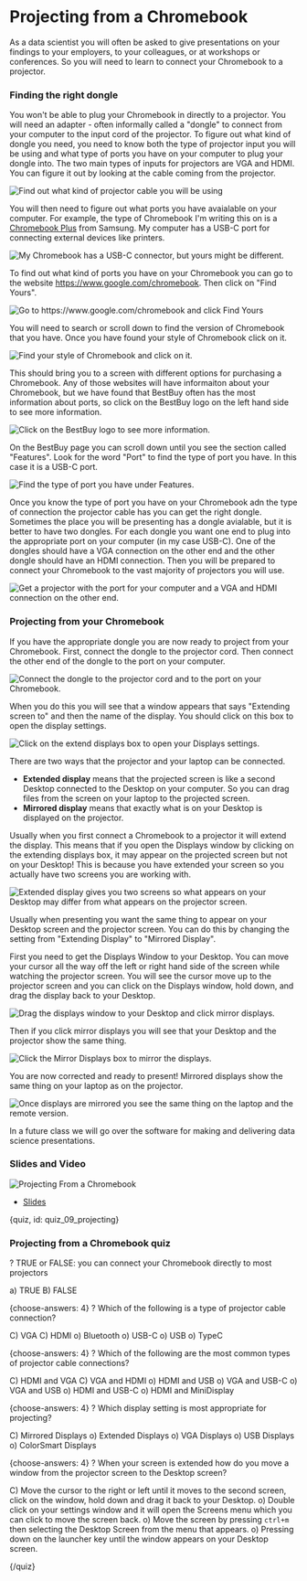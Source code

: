 # Projecting from a Chromebook

As a data scientist you will often be asked to give presentations on your findings to your employers, to your colleagues, or at workshops or conferences. So you will need to learn to connect your Chromebook to a projector. 


### Finding the right dongle

You won't be able to plug your Chromebook in directly to a projector. You will need an adapter - often informally called a "dongle" to connect from your computer to the input cord of the projector. To figure out what kind of dongle you need, you need to know both the type of projector input you will be using and what type of ports you have on your computer to plug your dongle into. The two main types of inputs for projectors are VGA and HDMI. You can figure it out by looking at the cable coming from the projector. 

![Find out what kind of projector cable you will be using ](images/09_projecting/09_chromebookintro_projecting-1.png)


You will then need to figure out what ports you have avaialable on your computer. For example, the type of Chromebook I'm writing this on is a [Chromebook Plus](https://www.samsung.com/us/computing/chromebooks/12-14/xe513c24-k01us-xe513c24-k01us/) from Samsung. My computer has a USB-C port for connecting external devices like printers. 

![My Chromebook has a USB-C connector, but yours might be different. ](images/09_projecting/09_chromebookintro_projecting-2.png)


To find out what kind of ports you have on your Chromebook you can go to the website https://www.google.com/chromebook. Then click on "Find Yours". 

![Go to https://www.google.com/chromebook and click Find Yours ](images/09_projecting/09_chromebookintro_projecting-3.png)

You will need to search or scroll down to find the version of Chromebook that you have. Once you have found your style of Chromebook click on it. 


![Find your style of Chromebook and click on it. ](images/09_projecting/09_chromebookintro_projecting-4.png)


This should bring you to a screen with different options for purchasing a Chromebook. Any of those websites will have informaiton about your Chromebook, but we have found that BestBuy often has the most information about ports, so click on the BestBuy logo on the left hand side to see more information. 

![Click on the BestBuy logo to see more information. ](images/09_projecting/09_chromebookintro_projecting-5.png)

On the BestBuy page you can scroll down until you see the section called "Features". Look for the word "Port" to find the type of port you have. In this case it is a USB-C port. 

![Find the type of port you have under Features. ](images/09_projecting/09_chromebookintro_projecting-6.png)

Once you know the type of port you have on your Chromebook adn the type of connection the projector cable has you can get the right dongle. Sometimes the place you will be presenting has a dongle avialable, but it is better to have two dongles. For each dongle you want one end to plug into the appropriate port on your computer (in my case USB-C). One of the dongles should have a VGA connection on the other end and the other dongle should have an HDMI connection. Then you will be prepared to connect your Chromebook to the vast majority of projectors you will use. 

![Get a projector with the port for your computer and a VGA and HDMI connection on the other end. ](images/09_projecting/09_chromebookintro_projecting-7.png)





### Projecting from your Chromebook

If you have the appropriate dongle you are now ready to project from your Chromebook. First, connect the dongle to the projector cord. Then connect the other end of the dongle to the port on your computer. 


![Connect the dongle to the projector cord and to the port on your Chromebook. ](images/09_projecting/09_chromebookintro_projecting-8.png)


When you do this you will see that a window appears that says "Extending screen to" and then the name of the display. You should click on this box to open the display settings. 

![Click on the extend displays box to open your Displays settings. ](images/09_projecting/09_chromebookintro_projecting-9.png)


There are two ways that the projector and your laptop can be connected.

* __Extended display__ means that the projected screen is like a second Desktop connected to the Desktop on your computer. So you can drag files from the screen on your laptop to the projected screen.
* __Mirrored display__ means that exactly what is on your Desktop is displayed on the projector.

Usually when you first connect a Chromebook to a projector it will extend the display. This means that if you open the Displays window by clicking on the extending displays box, it may appear on the projected screen but not on your Desktop! This is because you have extended your screen so you actually have two screens you are working with. 


![Extended display gives you two screens so what appears on your Desktop may differ from what appears on the projector screen. ](images/09_projecting/09_chromebookintro_projecting-10.png)


Usually when presenting you want the same thing to appear on your Desktop screen and the projector screen. You can do this by changing the setting from "Extending Display" to "Mirrored Display".

First you need to get the Displays Window to your Desktop. You can move your cursor all the way off the left or right hand side of the screen while watching the projector screen. You will see the cursor move up to the projector screen and you can click on the Displays window, hold down, and drag the display back to your Desktop. 

![Drag the displays window to your Desktop and click mirror displays. ](images/09_projecting/09_chromebookintro_projecting-11.png)

Then if you click mirror displays you will see that your Desktop and the projector show the same thing.

![Click the Mirror Displays box to mirror the displays. ](images/09_projecting/09_chromebookintro_projecting-12.png)


You are now corrected and ready to present! Mirrored displays show the same thing on your laptop as on the projector. 

![Once displays are mirrored you see the same thing on the laptop and the remote version.  ](images/09_projecting/09_chromebookintro_projecting-13.png)

In a future class we will go over the software for making and delivering data science presentations. 



### Slides and Video

![Projecting From a Chromebook](https://www.youtube.com/watch?v=VF7YiYVHICY)

* [Slides](https://docs.google.com/presentation/d/1c4diFFLIkAqYE4EIbI6mZAYLc8zOPMwLEiczFMMM2nQ/edit?usp=sharing)

{quiz, id: quiz_09_projecting}

### Projecting from a Chromebook quiz



? TRUE or FALSE: you can connect your Chromebook directly to most projectors

a) TRUE
B) FALSE


{choose-answers: 4}
? Which of the following is a type of projector cable connection?

C) VGA
C) HDMI
o) Bluetooth
o) USB-C
o) USB
o) TypeC

{choose-answers: 4}
? Which of the following are the most common types of projector cable connections? 

C) HDMI and VGA
C) VGA and HDMI
o) HDMI and USB
o) VGA and USB-C
o) VGA and USB
o) HDMI and USB-C
o) HDMI and MiniDisplay

{choose-answers: 4}
? Which display setting is most appropriate for projecting?

C) Mirrored Displays
o) Extended Displays
o) VGA Displays
o) USB Displays
o) ColorSmart Displays

{choose-answers: 4}
? When your screen is extended how do you move a window from the projector screen to the Desktop screen?

C) Move the cursor to the right or left until it moves to the second screen, click on the window, hold down and drag it back to your Desktop. 
o) Double click on your settings window and it will open the Screens menu which you can click to move the screen back. 
o) Move the screen by pressing `ctrl+m` then selecting the Desktop Screen from the menu that appears. 
o) Pressing down on the launcher key until the window appears on your Desktop screen. 


{/quiz}

